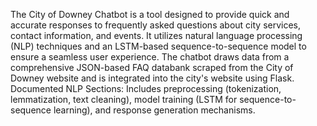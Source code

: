 The City of Downey Chatbot is a tool designed to provide quick and accurate responses to frequently asked questions about city services, contact information, and events. It utilizes natural language processing (NLP) techniques and an LSTM-based sequence-to-sequence model to ensure a seamless user experience. The chatbot draws data from a comprehensive JSON-based FAQ databank scraped from the City of Downey website and is integrated into the city's website using Flask. Documented NLP Sections: Includes preprocessing (tokenization, lemmatization, text cleaning), model training (LSTM for sequence-to-sequence learning), and response generation mechanisms.

